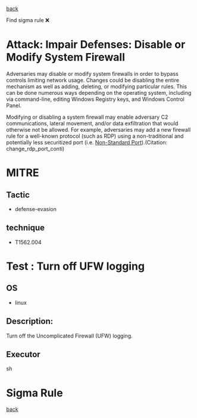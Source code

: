 
[back](../index.md)

Find sigma rule :x: 

# Attack: Impair Defenses: Disable or Modify System Firewall 

Adversaries may disable or modify system firewalls in order to bypass controls limiting network usage. Changes could be disabling the entire mechanism as well as adding, deleting, or modifying particular rules. This can be done numerous ways depending on the operating system, including via command-line, editing Windows Registry keys, and Windows Control Panel.

Modifying or disabling a system firewall may enable adversary C2 communications, lateral movement, and/or data exfiltration that would otherwise not be allowed. For example, adversaries may add a new firewall rule for a well-known protocol (such as RDP) using a non-traditional and potentially less securitized port (i.e. [Non-Standard Port](https://attack.mitre.org/techniques/T1571)).(Citation: change_rdp_port_conti)

# MITRE
## Tactic
  - defense-evasion


## technique
  - T1562.004


# Test : Turn off UFW logging
## OS
  - linux


## Description:
Turn off the Uncomplicated Firewall (UFW) logging. 


## Executor
sh

# Sigma Rule


[back](../index.md)
